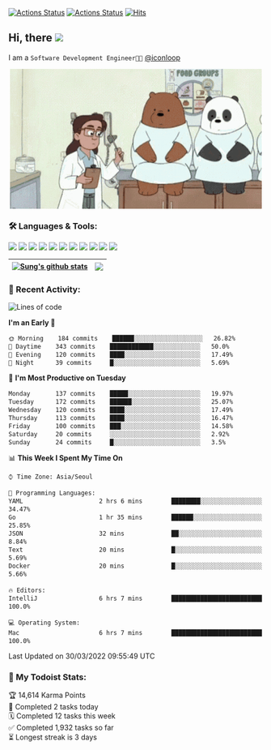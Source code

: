 
[![Actions Status](https://github.com/ddok2/ddok2/workflows/Todoist%20Readme/badge.svg)](https://github.com/ddok2/ddok2/actions)
[![Actions Status](https://github.com/ddok2/ddok2/workflows/wakatime-stats/badge.svg)](https://github.com/ddok2/ddok2/actions)
[![Hits](https://hits.seeyoufarm.com/api/count/incr/badge.svg?url=https%3A%2F%2Fgithub.com%2Fddok2&count_bg=%23FF9595&title_bg=%23555555&icon=github.svg&icon_color=%23FFFFFF&title=hits&edge_flat=false)](https://hits.seeyoufarm.com)

<!-- ![visitors](https://visitor-badge.laobi.icu/badge?page_id=ddok2.ddok2) -->
## Hi, there <img src="https://raw.githubusercontent.com/MartinHeinz/MartinHeinz/master/wave.gif" width="25px">

I am a `Software Development Engineer🧑‍💻` [@iconloop](https://github.com/iconloop)


<p align="center">
    <img align="center" alt="GIF" src="img/debugging.gif" />
</p>


### 🛠 Languages & Tools:
<p>
    <img src="https://img.shields.io/badge/go-%2300ADD8.svg?&style=for-the-badge&logo=go&logoColor=white"/>
    <img src="https://img.shields.io/badge/node.js%20-%2343853D.svg?&style=for-the-badge&logo=node.js&logoColor=white"/>
    <img src="https://img.shields.io/badge/javascript%20-%23323330.svg?&style=for-the-badge&logo=javascript&logoColor=%23F7DF1E"/>
    <img src="https://img.shields.io/badge/typescript%20-%23007ACC.svg?&style=for-the-badge&logo=typescript&logoColor=white"/>
    <img src="https://img.shields.io/badge/python%20-%2314354C.svg?&style=for-the-badge&logo=python&logoColor=white"/>
    <img src="https://img.shields.io/badge/react%20-%2320232a.svg?&style=for-the-badge&logo=react&logoColor=%2361DAFB"/>
    <img src="https://img.shields.io/badge/AWS%20-%23FF9900.svg?&style=for-the-badge&logo=amazon-aws&logoColor=white"/>
    <img src="https://img.shields.io/badge/Google%20Cloud%20-%234285F4.svg?&style=for-the-badge&logo=google-cloud&logoColor=white"/>
    <img src="https://img.shields.io/badge/docker%20-%230db7ed.svg?&style=for-the-badge&logo=docker&logoColor=white"/>
    <img src="https://img.shields.io/badge/kubernetes%20-%23326ce5.svg?&style=for-the-badge&logo=kubernetes&logoColor=white"/>
    <img src="https://img.shields.io/badge/ansible%20-%231A1918.svg?&style=for-the-badge&logo=ansible&logoColor=white"/>
</p>


| <a href="https://github.com/ddok2"><img align="center" src="https://github-readme-stats.vercel.app/api?username=ddok2&show_icons=true&include_all_commits=true&count_private=true&theme=buefy&hide_border=true" alt="Sung's github stats" /></a> | <a href="https://github.com/ddok2"><img align="center" src="https://github-readme-stats.vercel.app/api/top-langs/?username=ddok2&layout=compact&theme=buefy&hide=html,css&hide_border=true" /></a> |
| ------------- | ------------- |


<!-- <details open>
    <summary>📈 My GitHub Stats</summary>
    <p align="center">
        <a href="https://github.com/ddok2">
            <img align="center" src="https://github-readme-stats.vercel.app/api?username=ddok2&show_icons=true&include_all_commits=true&count_private=true&theme=buefy&hide_border=true" alt="Sung's github stats" />
        </a>
    </p>
</details>
<details>
    <summary>💬 Top Languages</summary>
    <p align="center"> 
        <a href="https://github.com/ddok2">
            <img align="center" src="https://github-readme-stats.vercel.app/api/top-langs/?username=ddok2&layout=compact&theme=buefy&hide=html,css&hide_border=true" />
        </a>
    </p>
</details> -->


### 🌈 Recent Activity:
<!--START_SECTION:waka-->
![Lines of code](https://img.shields.io/badge/From%20Hello%20World%20I%27ve%20Written-274%20Thousand%20lines%20of%20code-blue)

**I'm an Early 🐤** 

```text
🌞 Morning    184 commits    ██████░░░░░░░░░░░░░░░░░░░   26.82% 
🌆 Daytime    343 commits    ████████████░░░░░░░░░░░░░   50.0% 
🌃 Evening    120 commits    ████░░░░░░░░░░░░░░░░░░░░░   17.49% 
🌙 Night      39 commits     █░░░░░░░░░░░░░░░░░░░░░░░░   5.69%

```
📅 **I'm Most Productive on Tuesday** 

```text
Monday       137 commits    █████░░░░░░░░░░░░░░░░░░░░   19.97% 
Tuesday      172 commits    ██████░░░░░░░░░░░░░░░░░░░   25.07% 
Wednesday    120 commits    ████░░░░░░░░░░░░░░░░░░░░░   17.49% 
Thursday     113 commits    ████░░░░░░░░░░░░░░░░░░░░░   16.47% 
Friday       100 commits    ███░░░░░░░░░░░░░░░░░░░░░░   14.58% 
Saturday     20 commits     ░░░░░░░░░░░░░░░░░░░░░░░░░   2.92% 
Sunday       24 commits     █░░░░░░░░░░░░░░░░░░░░░░░░   3.5%

```


📊 **This Week I Spent My Time On** 

```text
⌚︎ Time Zone: Asia/Seoul

💬 Programming Languages: 
YAML                     2 hrs 6 mins        ████████░░░░░░░░░░░░░░░░░   34.47% 
Go                       1 hr 35 mins        ██████░░░░░░░░░░░░░░░░░░░   25.85% 
JSON                     32 mins             ██░░░░░░░░░░░░░░░░░░░░░░░   8.84% 
Text                     20 mins             █░░░░░░░░░░░░░░░░░░░░░░░░   5.69% 
Docker                   20 mins             █░░░░░░░░░░░░░░░░░░░░░░░░   5.66%

🔥 Editors: 
IntelliJ                 6 hrs 7 mins        █████████████████████████   100.0%

💻 Operating System: 
Mac                      6 hrs 7 mins        █████████████████████████   100.0%

```


 Last Updated on 30/03/2022 09:55:49 UTC
<!--END_SECTION:waka-->

### 🚧 My Todoist Stats:
<!-- TODO-IST:START -->
🏆  14,614 Karma Points           
🌸  Completed 2 tasks today           
🗓  Completed 12 tasks this week           
✅  Completed 1,932 tasks so far           
⏳  Longest streak is 3 days
<!-- TODO-IST:END -->

